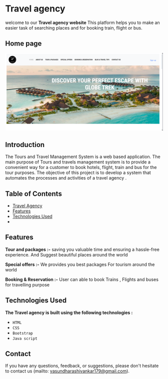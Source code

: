 # Travel agency

welcome to our **Travel agency website** This platform helps you to make an easier task of searching places and for booking train, flight or bus.


## Home page 

![home image](./img/home.png)

## Introduction
The Tours and Travel Management System is a web based application. The main purpose of Tours and travels management system is to provide a convenient way for a customer to book hotels, flight, train and bus for the tour purposes. The objective of this project is to develop a system that automates the processes and activities of a travel agency . 

## Table of Contents

- [Travel Agency]()
- [Features](#features)
- [Technologies Used](#technologies-used)
- 

## Features

**Tour and packages :-** saving you valuable time and ensuring a hassle-free experience. And Suggest beautiful places around the world

**Special offers :-** We provides you best packages For tourism around the world

**Booking & Reservation :-** User can able to book Trains , Flights and buses for travelling purpose

## Technologies Used

  **The Travel agency is built using the following technologies :**

- ```HTML```
- ```CSS```
- ```Bootstrap```
- ```Java script```

## Contact

If you have any questions, feedback, or suggestions, please don't hesitate to contact us 
(mailto: vasundharashivankar179@gmail.com).



